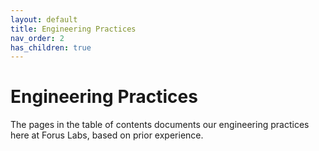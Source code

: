 ```yaml
---
layout: default
title: Engineering Practices
nav_order: 2
has_children: true
---
```


# Engineering Practices

The pages in the table of contents documents our engineering practices here at Forus Labs, based on prior experience.